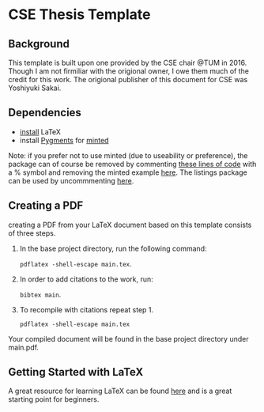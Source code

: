 # CSE Thesis Template
## Background

This template is built upon one provided by the CSE chair @TUM in 2016. Though
I am not firmiliar with the origional owner, I owe them much of the credit for
this work.  The origional publisher of this document for CSE was Yoshiyuki Sakai. 

## Dependencies

- [install](https://www.latex-tutorial.com/installation/) LaTeX
- install [Pygments](http://pygments.org) for
  [minted](ftp://ftp.dante.de/tex-archive/macros/latex/contrib/minted/minted.pdf)

Note: if you prefer not to use minted (due to useability or preference), the
package can of course be removed by commenting 
[these lines of code](https://github.com/waltsims/Thesis_Template_CSE/blob/master/components/settings.tex#L41-L48)
 with a \% symbol
and removing the minted example 
[here](https://github.com/waltsims/Thesis_Template_CSE/blob/master/chapters/Introduction.tex#L51-L82).
The listings package can be used by uncommmenting 
[here](https://github.com/waltsims/Thesis_Template_CSE/blob/master/components/settings.tex#L40).

 
## Creating a PDF
creating a PDF from your LaTeX document based on this template consists of
three steps.

1. In the base project directory, run the following command:

   `pdflatex -shell-escape main.tex`.

2. In order to add citations to the work, run:

   `bibtex main`.

3. To recompile with citations repeat step 1.

   `pdflatex -shell-escape main.tex`
 
Your compiled document will be found in the base project directory under
main.pdf.


## Getting Started with LaTeX
 A great resource for learning LaTeX can be found
[here](https://tobi.oetiker.ch/lshort/lshort.pdf)
and is a great starting point for beginners.

